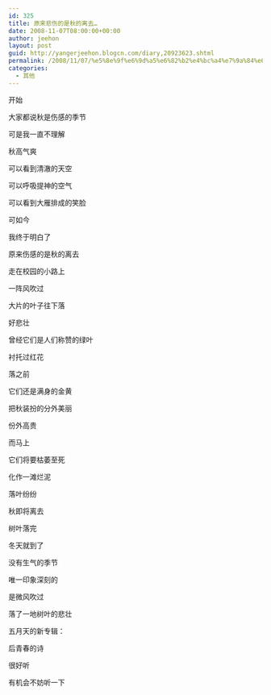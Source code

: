 ```yaml
---
id: 325
title: 原来悲伤的是秋的离去…
date: 2008-11-07T08:00:00+00:00
author: jeehon
layout: post
guid: http://yangerjeehon.blogcn.com/diary,20923623.shtml
permalink: /2008/11/07/%e5%8e%9f%e6%9d%a5%e6%82%b2%e4%bc%a4%e7%9a%84%e6%98%af%e7%a7%8b%e7%9a%84%e7%a6%bb%e5%8e%bb%e2%80%a6/
categories:
  - 其他
---
```

开始
  
大家都说秋是伤感的季节
  
可是我一直不理解
  
秋高气爽
  
可以看到清澈的天空
  
可以呼吸提神的空气
  
可以看到大雁排成的笑脸
  
可如今
  
我终于明白了
  
原来伤感的是秋的离去
  
走在校园的小路上
  
一阵风吹过
  
大片的叶子往下落
  
好悲壮
  
曾经它们是人们称赞的绿叶
  
衬托过红花
  
落之前
  
它们还是满身的金黄
  
把秋装扮的分外美丽
  
份外高贵
  
而马上
  
它们将要枯萎至死
  
化作一滩烂泥
  
落叶纷纷
  
秋即将离去
  
树叶落完
  
冬天就到了
  
没有生气的季节
  
唯一印象深刻的
  
是微风吹过
  
落了一地树叶的悲壮

五月天的新专辑：
  
后青春的诗
  
很好听
  
有机会不妨听一下